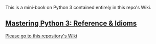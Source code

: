 This is a mini-book on Python 3 contained entirely in this repo's Wiki.

## [Mastering Python 3: Reference & Idioms](https://github.com/kamalbanga/Python-3/wiki)
[Please go to this repository's Wiki](https://github.com/kamalbanga/Python-3/wiki)

